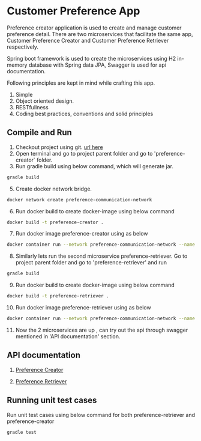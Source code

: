 # Customer Preference App

Preference creator application is used to create and manage customer preference detail.
There are two microservices that facilitate the same app, Customer Preference Creator and Customer Preference Retriever respectively.

Spring boot framework is used to create the microservices using H2 in-memory database with  Spring data JPA, Swagger is used for api documentation.

Following principles are kept in mind while crafting this app.

1.  Simple
2.	Object oriented design.
3.	RESTfullness 
4.	Coding best practices, conventions and solid principles

## Compile and Run

1) Checkout project using git. [url here](https://github.com/subinkoovery/TG-Coding-Test.git)
2) Open terminal and go to project parent folder and go to 'preference-creator` folder.
3) Run gradle build using below command, which will generate jar.


```bash
gradle build
```

5) Create docker network bridge.

```bash
docker network create preference-communication-network
```

6) Run docker build to create docker-image using below command

```bash
docker build -t preference-creator .
```

7) Run docker image preference-creator using as below

```bash
docker container run --network preference-communication-network --name preference-creator -p 7000:7000 preference-creator
```
8)  Similarly lets run the second microservice preference-retriever. Go to project parent folder and go to 'preference-retriever' and run

```bash
gradle build
```


9)  Run docker build to create docker-image using below command

```bash
docker build -t preference-retriever .
```

10) Run docker image preference-retriever using as below

```bash
docker container run --network preference-communication-network --name preference-retriever -p 7001:7001 preference-retriever
```

11) Now the 2 microservices are up , can try out the api through swagger mentioned in 'API documentation' section.

## API documentation
1) [Preference Creator](http://localhost:7000/swagger-ui/)

1) [Preference Retriever](http://localhost:7001/swagger-ui/)

## Running unit test cases 
Run unit test cases using below command for both preference-retriever and  preference-creator
```bash
gradle test
```



